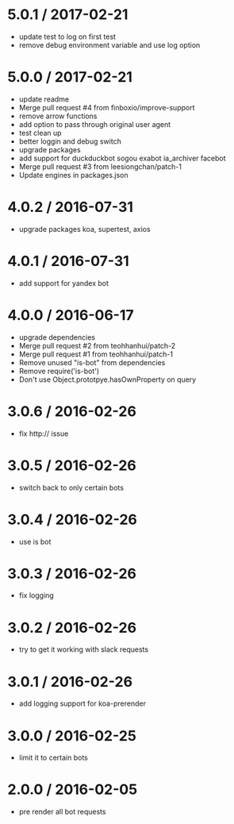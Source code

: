 
5.0.1 / 2017-02-21
==================

  * update test to log on first test
  * remove debug environment variable and use log option

5.0.0 / 2017-02-21
==================

  * update readme
  * Merge pull request #4 from finboxio/improve-support
  * remove arrow functions
  * add option to pass through original user agent
  * test clean up
  * better loggin and debug switch
  * upgrade packages
  * add support for duckduckbot sogou exabot ia_archiver facebot
  * Merge pull request #3 from leesiongchan/patch-1
  * Update engines in packages.json

4.0.2 / 2016-07-31
==================

  * upgrade packages koa, supertest, axios

4.0.1 / 2016-07-31
==================

  * add support for yandex bot

4.0.0 / 2016-06-17
==================

  * upgrade dependencies
  * Merge pull request #2 from teohhanhui/patch-2
  * Merge pull request #1 from teohhanhui/patch-1
  * Remove unused "is-bot" from dependencies
  * Remove require('is-bot')
  * Don't use Object.prototpye.hasOwnProperty on query

3.0.6 / 2016-02-26
==================

  * fix http:// issue

3.0.5 / 2016-02-26
==================

  * switch back to only certain bots

3.0.4 / 2016-02-26
==================

  * use is bot

3.0.3  / 2016-02-26
==================

  * fix logging

3.0.2 / 2016-02-26
==================

  * try to get it working with slack requests

3.0.1 / 2016-02-26
==================

  * add logging support for koa-prerender

3.0.0 / 2016-02-25
==================

  * limit it to certain bots

2.0.0 / 2016-02-05
==================

  * pre render all bot requests
